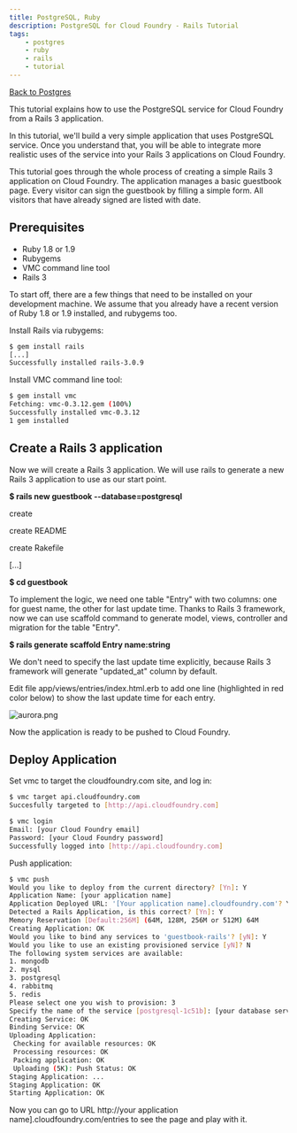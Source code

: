 ```yaml
---
title: PostgreSQL, Ruby
description: PostgreSQL for Cloud Foundry - Rails Tutorial
tags:
    - postgres
    - ruby
    - rails
    - tutorial
---
```


[Back to Postgres](/services/postgres/postgres.html)

This tutorial explains how to use the PostgreSQL service for Cloud Foundry from a Rails 3 application.

In this tutorial, we'll build a very simple application that uses PostgreSQL service. Once you understand that, you will be able to integrate more realistic uses of the service into your Rails 3 applications on Cloud Foundry.

This tutorial goes through the whole process of creating a simple Rails 3 application on Cloud Foundry. The application manages a basic guestbook page. Every visitor can sign the guestbook by filling a simple form. All visitors that have already signed are listed with date.

## Prerequisites

+ Ruby 1.8 or 1.9
+ Rubygems
+ VMC command line tool
+ Rails 3

To start off, there are a few things that need to be installed on your development machine. We assume that you already have a recent version of Ruby 1.8 or 1.9 installed, and rubygems too.

Install Rails via rubygems:

```bash
$ gem install rails
[...]
Successfully installed rails-3.0.9
```


Install VMC command line tool:

```bash
$ gem install vmc
Fetching: vmc-0.3.12.gem (100%)
Successfully installed vmc-0.3.12
1 gem installed
```


## Create a Rails 3 application

Now we will create a Rails 3 application. We will use rails to generate a new Rails 3 application to use as our start point.

**$ rails new guestbook --database=postgresql**

create

create README

create Rakefile

[...]

**$ cd guestbook**

To implement the logic, we need one table "Entry" with two columns: one for guest name, the other for last update time. Thanks to Rails 3 framework, now we can use scaffold command to generate model, views, controller and migration for the table "Entry".

**$ rails generate scaffold Entry name:string**

We don't need to specify the last update time explicitly, because Rails 3 framework will generate "updated_at" column by default.

Edit file app/views/entries/index.html.erb to add one line (highlighted in red color below) to show the last update time for each entry.


![aurora.png](http://support.cloudfoundry.com/attachments/token/wauy78kuctleafi/?name=aurora.png)


Now the application is ready to be pushed to Cloud Foundry.



## Deploy Application

Set vmc to target the cloudfoundry.com site, and log in:

```bash
$ vmc target api.cloudfoundry.com
Succesfully targeted to [http://api.cloudfoundry.com]
```

```bash
$ vmc login
Email: [your Cloud Foundry email]
Password: [your Cloud Foundry password]
Successfully logged into [http://api.cloudfoundry.com]
```


Push application:

```bash
$ vmc push
Would you like to deploy from the current directory? [Yn]: Y
Application Name: [your application name]
Application Deployed URL: '[Your application name].cloudfoundry.com'? Y
Detected a Rails Application, is this correct? [Yn]: Y
Memory Reservation [Default:256M] (64M, 128M, 256M or 512M) 64M
Creating Application: OK
Would you like to bind any services to 'guestbook-rails'? [yN]: Y
Would you like to use an existing provisioned service [yN]? N
The following system services are available:
1. mongodb
2. mysql
3. postgresql
4. rabbitmq
5. redis
Please select one you wish to provision: 3
Specify the name of the service [postgresql-1c51b]: [your database service name]
Creating Service: OK
Binding Service: OK
Uploading Application:
 Checking for available resources: OK
 Processing resources: OK
 Packing application: OK
 Uploading (5K): Push Status: OK
Staging Application: ...
Staging Application: OK
Starting Application: OK
```

Now you can go to URL http://your application name].cloudfoundry.com/entries to see the page and play with it.